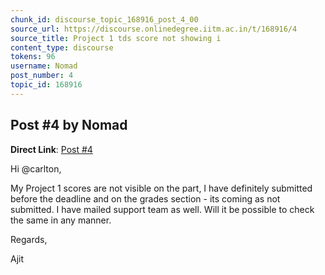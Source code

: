 ```yaml
---
chunk_id: discourse_topic_168916_post_4_00
source_url: https://discourse.onlinedegree.iitm.ac.in/t/168916/4
source_title: Project 1 tds score not showing i
content_type: discourse
tokens: 96
username: Nomad
post_number: 4
topic_id: 168916
---
```


## Post #4 by Nomad

**Direct Link**: [Post #4](https://discourse.onlinedegree.iitm.ac.in/t/168916/4)

Hi @carlton,

My Project 1 scores are not visible on the part, I have definitely submitted before the deadline and on the grades section - its coming as not submitted. I have mailed support team as well. Will it be possible to check the same in any manner.

Regards,

Ajit
